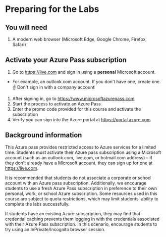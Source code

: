 # Preparing for the Labs

## You will need
1. A modern web browser (Microsoft Edge, Google Chrome, Firefox, Safari)

## Activate your Azure Pass subscription
1. Go to https://live.com and sign in using a **personal** Microsoft account.
* For example, an outlook.com account. If you don't have one, create one.
:point_up: Don't sign in with a company account!
1. After signing in, go to https://www.microsoftazurepass.com
1. Start the process to activate an Azure Pass
1. Enter the promo code provided for this course and activate the subscription
1. Verify you can sign into the Azure portal at https://portal.azure.com

## Background information
This Azure pass provides restricted access to Azure services for a limited time. Students must activate their Azure pass subscription using a Microsoft account (such as an outlook.com, live.com, or hotmail.com address) – if they don't already have a Microsoft account, they can sign up for one at https://live.com.

It is recommended that students do not associate a corporate or school account with an Azure pass subscription. Additionally, we encourage students to use a fresh Azure Pass subscription in preference to their own personal, work, or school Azure subscription. Some resources used in this course are subject to quota restrictions, which may limit students' ability to complete the labs successfully.

If students have an existing Azure subscription, they may find that credential caching prevents them logging in with the credentials associated with their Azure Pass subscription. In this scenario, encourage students to try using an InPrivate/Incognito browser session.
